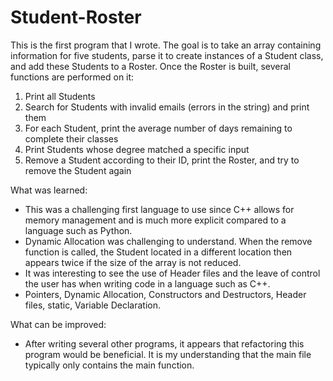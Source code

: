 # Student-Roster

This is the first program that I wrote. The goal is to take an array containing information 
for five students, parse it to create instances of a Student class, and add these 
Students to a Roster. Once the Roster is built, several functions are performed on it:

1) Print all Students
2) Search for Students with invalid emails (errors in the string) and print them
3) For each Student, print the average number of days remaining to complete their classes
4) Print Students whose degree matched a specific input
5) Remove a Student according to their ID, print the Roster, and try to remove the Student again


What was learned:
* This was a challenging first language to use since C++ allows for memory management and
is much more explicit compared to a language such as Python.
* Dynamic Allocation was challenging to understand. When the remove function is called, the Student located
in a different location then appears twice if the size of the array is not reduced.
* It was interesting to see the use of Header files and the leave of control the user has 
when writing code in a language such as C++.
* Pointers, Dynamic Allocation, Constructors and Destructors, Header files, static, Variable Declaration.

What can be improved:
* After writing several other programs, it appears that refactoring this program would be 
beneficial. It is my understanding that the main file typically only contains the main function.
